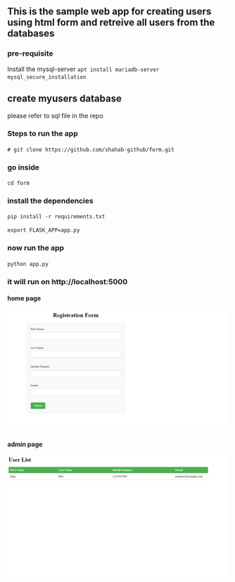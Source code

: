 ## This is the sample web app for creating users using html form and retreive all users from the databases

### pre-requisite 
Install the mysql-server
` apt install mariadb-server
  mysql_secure_installation `
  
## create myusers database
please refer to sql file in the repo

### Steps to run the app
` # git clone https://github.com/shahab-github/form.git `

### go inside
` cd form `

### install the dependencies
` pip install -r requirements.txt `

` export FLASK_APP=app.py `

### now run the app
` python app.py `

### it will run on http://localhost:5000

#### home page
![home_page-screenshot](images/home.png)


#### admin page
![admin-page](images/admin.png)



